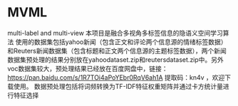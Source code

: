 # MVML
multi-label and multi-view
本项目是融合多视角多标签信息的隐语义空间学习算法
使用的数据集包括yahoo新闻（包含正文和评论两个信息源的情绪标签数据）和Reuters新闻数据集（包含标题和正文两个信息源的主题标签数据），两个新闻数据集预处理的结果分别放在yahoodataset.zip和reutersdataset.zip中。另外voc数据集较大，预处理结果已经放在百度网盘中，链接：https://pan.baidu.com/s/1R7TOi4aPoYEbr0RqV6ah1A 提取码：kn4v ，欢迎下载使用。
数据预处理包括将词频转换为TF-IDF特征权重矩阵并通过卡方统计量进行特征选择

